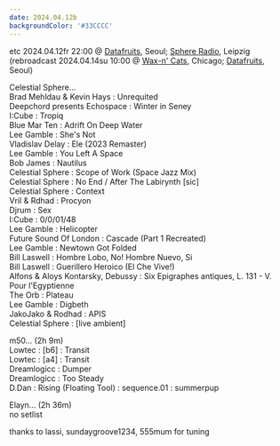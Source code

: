 ```yaml
---
date: 2024.04.12b
backgroundColor: '#33CCCC'
---
```


etc 2024.04.12fr 22:00 @ [Datafruits](http://www.datafruits.fm/), Seoul; [Sphere Radio](http://www.sphere-radio.net/), Leipzig  
(rebroadcast 2024.04.14su 10:00 @ [Wax-n' Cats](http://www.twitch.tv/waxncats), Chicago; [Datafruits](http://www.datafruits.fm/), Seoul)  

Celestial Sphere...  
Brad Mehldau & Kevin Hays : Unrequited  
Deepchord presents Echospace : Winter in Seney  
I:Cube : Tropiq  
Blue Mar Ten : Adrift On Deep Water  
Lee Gamble : She's Not  
Vladislav Delay : Ele (2023 Remaster)  
Lee Gamble : You Left A Space  
Bob James : Nautilus  
Celestial Sphere : Scope of Work (Space Jazz Mix)  
Celestial Sphere : No End / After The Labirynth \[sic\]  
Celestial Sphere : Context  
Vril & Rdhad : Procyon  
Djrum : Sex  
I:Cube : 0/0/01/48  
Lee Gamble : Helicopter  
Future Sound Of London : Cascade (Part 1 Recreated)  
Lee Gamble : Newtown Got Folded  
Bill Laswell : Hombre Lobo, No! Hombre Nuevo, Si  
Bill Laswell : Guerillero Heroico (El Che Vive!)  
Alfons & Aloys Kontarsky, Debussy : Six Epigraphes antiques, L. 131 - V. Pour l'Egyptienne  
The Orb : Plateau  
Lee Gamble : Digbeth  
JakoJako & Rodhad : APIS  
Celestial Sphere : \[live ambient\]  

m50... (2h 9m)  
Lowtec : \[b6\] : Transit  
Lowtec : \[a4\] : Transit  
Dreamlogicc : Dumper  
Dreamlogicc : Too Steady  
D.Dan : Rising (Floating Tool) : sequence.01 : summerpup  

Elayn... (2h 36m)  
no setlist  

thanks to lassi, sundaygroove1234, 555mum for tuning